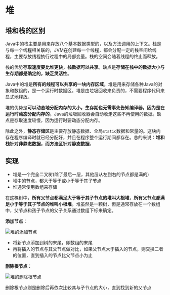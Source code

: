 # 堆

## 堆和栈的区别

Java中的栈主要是用来存放八个基本数据类型的，以及方法调用的上下文。栈是与每一个线程相关联的，JVM在创建每一个线程，都会分配一定的栈空间给线程，主要存放线程执行过程中的局部变量。栈的空间会随着线程的终止而释放。

栈的优势**存取速度要比堆更快，栈数据可以共享**。缺点是**存储在栈中的数据大小与生存期都是确定的，缺乏灵活性**。

Java中的堆是**所有的线程可以共享的一块内存区域**。堆是用来存储各种Java的对象和数组的，是一个运行时数据区。堆是由垃圾回收来负责的，不需要程序代码来显式地释放。

堆的优势是**可以动态地分配内存的大小，生存期也无需事先告知编译器，因为是在运行时动态分配内存的**。Java的垃圾回收器会自动收走这些不再使用的数据。缺点是存取速度较慢，因为运行时要动态分配内存。

除此之外，**静态存储区**是主要存放静态数据、全局`static`数据和常量的。这块内存在程序编译时就已经分配好，并且在程序整个运行期间都存在。总的来说：**堆和栈针对非静态数据，而方法区针对静态数据**。

## 实现

* 堆是一个完全二叉树(除了最后一层，其他层从左到右的节点都是满的)
* 堆中的节点，都大于等于或小于等于其子节点
* 堆通常使用数组来存储

在这棵树中，**所有父节点都满足大于等于其子节点的堆叫大根堆**，**所有父节点都满足小于等于其子节点的堆叫小根堆**。堆虽然是一颗树，但是通常存放在一个数组中，父节点和孩子节点的父子关系通过数组下标来确定。

**添加节点**：

![堆的添加节点](https://i.loli.net/2021/01/07/KbX8fcr3S2HanTC.png)

* 将新节点添加到树的末尾，即数组的末尾
* 再将插入的节点与其父节点做对比，如果父节点大于插入的节点，则交换二者的位置，直到插入的节点比父节点小为止

**删除根节点**：

![堆的删除根节点](https://i.loli.net/2021/01/07/LyP4snKekQGZNf1.png)

删除根节点则是删除后再依次比较其与子节点的大小，直到找到新的父节点